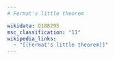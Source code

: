 ```yaml
---
# Fermat's little theorem

wikidata: Q188295
msc_classification: "11"
wikipedia_links:
  - "[[Fermat's little theorem]]"
---
```


